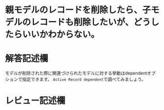 # 親モデルのレコードを削除したら、子モデルのレコードも削除したいが、どうしたらいいかわからない。
# 解答記述欄

モデルが削除された際に関連づけられたモデルに対する挙動はdependentオプションで指定できます。
```Active Record dependent```で調べてみましょう。





# レビュー記述欄